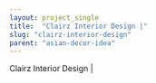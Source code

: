 ```yaml
---
layout: project_single
title:  "Clairz Interior Design |"
slug: "clairz-interior-design"
parent: "asian-decor-idea"
---
```

Clairz Interior Design |